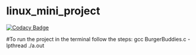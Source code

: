 # linux_mini_project

[![Codacy Badge](https://api.codacy.com/project/badge/Grade/65a9c9c6e25f475fbcd418964981cbeb)](https://app.codacy.com/gh/99002622/linux_mini_project?utm_source=github.com&utm_medium=referral&utm_content=99002622/linux_mini_project&utm_campaign=Badge_Grade)

#To run the project in the terminal follow the steps:
gcc BurgerBuddies.c -lpthread 
./a.out

